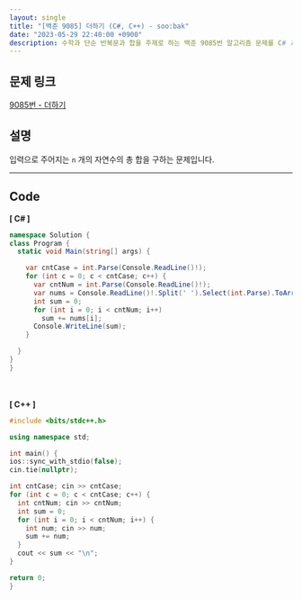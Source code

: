 ```yaml
---
layout: single
title: "[백준 9085] 더하기 (C#, C++) - soo:bak"
date: "2023-05-29 22:40:00 +0900"
description: 수학과 단순 반복문과 합을 주제로 하는 백준 9085번 알고리즘 문제를 C# 과 C++ 로 풀이 및 해설
---
```


## 문제 링크
  [9085번 - 더하기](https://www.acmicpc.net/problem/9085)

## 설명
입력으로 주어지는 `n` 개의 자연수의 총 합을 구하는 문제입니다. <br>

- - -

## Code
<b>[ C# ] </b>
<br>

  ```c#
namespace Solution {
  class Program {
    static void Main(string[] args) {

      var cntCase = int.Parse(Console.ReadLine()!);
      for (int c = 0; c < cntCase; c++) {
        var cntNum = int.Parse(Console.ReadLine()!);
        var nums = Console.ReadLine()!.Split(' ').Select(int.Parse).ToArray();
        int sum = 0;
        for (int i = 0; i < cntNum; i++)
          sum += nums[i];
        Console.WriteLine(sum);
      }

    }
  }
}
  ```
<br><br>
<b>[ C++ ] </b>
<br>

  ```c++
#include <bits/stdc++.h>

using namespace std;

int main() {
  ios::sync_with_stdio(false);
  cin.tie(nullptr);

  int cntCase; cin >> cntCase;
  for (int c = 0; c < cntCase; c++) {
    int cntNum; cin >> cntNum;
    int sum = 0;
    for (int i = 0; i < cntNum; i++) {
      int num; cin >> num;
      sum += num;
    }
    cout << sum << "\n";
  }

  return 0;
}
  ```
